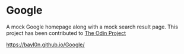 # Google
A mock Google homepage along with a mock search result page. This project has been contributed to [The Odin Project](https://www.theodinproject.com/courses/web-development-101/lessons/html-css)

https://bayl0n.github.io/Google/
